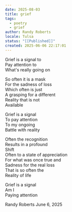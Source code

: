 ```yaml
---
date: 2025-08-03
title: grief
tags:
  - poetry
  - grief
author: Randy Roberts
locale: Tulsa
status: "[[Published]]"
created: 2025-06-06 22:17:01
---
```

Grief is a signal to  
Pay attention to  
What's really going on  
  
So often it is a mask   
For the sadness of loss  
Which often is just   
A grasping for a different  
Reality that is not   
Available   
 
Grief is a signal  
To pay attention  
To my ongoing  
Battle with reality  
  
Often the recognition  
Results in a profound  
Shift  
Often to a state of appreciation  
For what was once true and   
Sadness for the real loss  
That is so often the  
Reality of life  
  
Grief is a signal  
Am I  
Paying attention  
  
Randy Roberts June 6, 2025  
  

